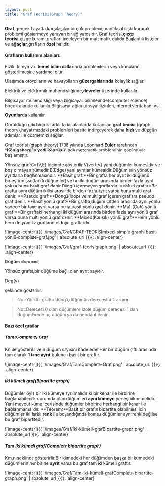 ```yaml
---
layout: post
title: "Graf Teorisi(Graph Theory)"
---
```


**Graf**,gerçek hayatta karşılaşılan birçok problemi,mantıksal ilişki kurarak problemi göstermeye yarayan bir ağ yapısıdır.
Graf teorisi,**çizge teorisi**,çizge kuramı,grafları inceleyen bir matematik dalıdır.Bağlantılı listeler ve **ağaçlar**,grafların **özel** halidir.

#### **Grafların kullanım alanları:**

Fizik, kimya vb. **temel bilim dalları**nda problemlerin veya konuların gösterilmesine yardımcı olur.

Ulaşımda otoyolların ve havayolların **güzergahlarında** kolaylık sağlar.

Elektrik ve elektronik mühendisliğinde,**devreler** üzerinde kullanılır.

Bilgisayar mühendisliği veya bilgisayar bilimlerinde(computer science) birçok alanda kullanılır.Bilgisayar ağları,dosya dizinleri,internet,veritabanı vs.

**Oyunlar**da kullanılır.

Görüldüğü gibi birçok farklı farklı alanlarda kullanılan **graf teorisi** (graph theory),hayatımızdaki problemleri basite indirgeyerek daha **hızlı** ve düzgün adımlar ile çözmemizi sağlar.

Graf teorisi (graph theory),1736 yılında Leonhard **Euler** tarafından “**Königsberg’in yedi köprüsü**” adlı matematik probleminin çözümüyle başlamıştır.

Yönsüz graf:G=(V,E) biçimde gösterilir.V(vertex) yani düğümler kümesidir ve boş olmayan kümedir.E(Edge) yani ayrıtlar kümesidir.Düğümlerin yönsüz ayrıtlarla bağlanmasındır.
**Basit graf:**Bir grafta her ayrıt iki düğümü birleştirmişse(farklı düğümler) ve bu iki düğüm arasında birden fazla ayrıt yoksa buna basit graf denir.Döngü içermeyen graflardır.
**Multi graf:**Bir grafta aynı düğüm ikilisi arasında birden fazla ayrıt varsa buna multi graf denir.
**Pseudo graf:**Döngü(loop) ve multi graf içeren graflara pseudo graf denir.
**Basit yönlü graf:**Bir grafta,düğüm çiftleri arasında aynı yönlü sadece bir tane ayrıt varsa buna basit yönlü graf denir.
**Multi(Çok) yönlü graf:**Bir graftaki herhangi iki düğüm arasında birden fazla aynı yönlü graf varsa buna multi yönlü graf denir.
**Mixed(Karışık) yönlü graf:**Hem yönlü hem de yönsüz grafların olduğu graflardır.

![image-center]({{ '/images/Graf/GRAF-TEORİSİmixed-simple-graph-basit-yönlü-complete-graf.jpg' | absolute_url }}){: .align-center}

![image-center]({{ '/images/Graf/graf-teorisigraph.png' | absolute_url }}){: .align-center}


Düğüm derecesi:

Yönsüz grafta,bir düğüme bağlı olan ayrıt sayıdır.

Deg(v)

 şeklinde gösterilir.

> Not:Yönsüz grafta döngü,düğümün derecesini 2 arttırır.

> Not:Derecesi 0 olan düğümlere izole düğüm,derecesi 1 olan düğümlerede uç düğüm ya da pendant denir.

#### **Bazı özel graflar**

##### **Tam(Complete) Graf**

Kn ile gösterilir ve n düğüm sayısını ifade eder.Her bir düğüm çifti arasında tam olarak **1 tane ayrıt** bulunan basit bir graftır.

![image-center]({{ '/images/Graf/TamComplete-Graf.png' | absolute_url }}){: .align-center}

##### **İki kümeli graf(Bipartite graph)**

Düğümler öyle bir iki kümeye ayrılmalıdır ki bir kenar ile birbirine bağlanabilecek durumda olan düğümleri **aynı kümeye** yerleştirilmemelidir.
Yani mevcut küme içerisinde düğümler birbirine herhangi bir kenar ile bağlanmamalıdır.
**Teorem:**Basit bir grafın bipartite olabilmesi için düğümler iki farklı **renk** ile boyandığında komşu düğümler aynı renk değilse bu graf bipartitedir.

![image-center]({{ '/images/Graf/İki-kümeli-grafBipartite-graph.png' | absolute_url }}){: .align-center}

##### **Tam iki kümeli graf(Complete bipartite graph)**

Km,n şeklinde gösterirlir.Bir kümedeki her düğümden başka bir kümedeki düğümlerin her birine **ayrıt** varsa bu graf tam iki kümeli graftır.

![image-center]({{ '/images/Graf/Tam-iki-kümeli-grafComplete-bipartite-graph.png' | absolute_url }}){: .align-center}

